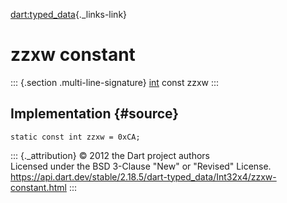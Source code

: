 [dart:typed\_data](../../dart-typed_data/dart-typed_data-library){._links-link}

zzxw constant
=============

::: {.section .multi-line-signature}
[int](../../dart-core/int-class) const zzxw
:::

Implementation {#source}
--------------

``` {.language-dart data-language="dart"}
static const int zzxw = 0xCA;
```

::: {._attribution}
© 2012 the Dart project authors\
Licensed under the BSD 3-Clause \"New\" or \"Revised\" License.\
<https://api.dart.dev/stable/2.18.5/dart-typed_data/Int32x4/zzxw-constant.html>
:::
